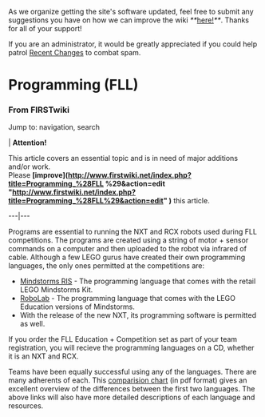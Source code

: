 As we organize getting the site's software updated, feel free to submit any
suggestions you have on how we can improve the wiki
_**_[here!](/index.php/User:Hallry/Suggestions "User:Hallry/Suggestions"
)_**_. Thanks for all of your support!

If you are an administrator, it would be greatly appreciated if you could help
patrol [Recent Changes](/index.php/Special:Recentchanges
"Special:Recentchanges" ) to combat spam.

# Programming (FLL)

### From FIRSTwiki

Jump to: navigation, search

| **Attention!**  

This article covers an essential topic and is in need of major additions
and/or work.  
Please **[improve](http://www.firstwiki.net/index.php?title=Programming_%28FLL
%29&action=edit
"http://www.firstwiki.net/index.php?title=Programming_%28FLL%29&action=edit"
)** this article.  
  
---|---  
  
  
Programs are essential to running the NXT and RCX robots used during FLL
competitions. The programs are created using a string of motor + sensor
commands on a computer and then uploaded to the robot via infrared of cable.
Although a few LEGO gurus have created their own programming languages, the
only ones permitted at the competitions are:

  * [Mindstorms RIS](/index.php?title=Mindstorms_RIS&action=edit "Mindstorms RIS" ) \- The programming language that comes with the retail LEGO Mindstorms Kit. 
  * [RoboLab](/index.php/RoboLab "RoboLab" ) \- The programming language that comes with the LEGO Education versions of Mindstorms. 
  * With the release of the new NXT, its programming software is permitted as well. 

If you order the FLL Education + Competition set as part of your team
registration, you will recieve the programming languages on a CD, whether it
is an NXT and RCX.

Teams have been equally successful using any of the languages. There are many
adherents of each. This [comparision
chart](http://www.usfirst.org/jrobtcs/SoftwareComparisonChart.pdf
"http://www.usfirst.org/jrobtcs/SoftwareComparisonChart.pdf" ) (in pdf format)
gives an excellent overview of the differences between the first two
languages. The above links will also have more detailed descriptions of each
language and resources.

